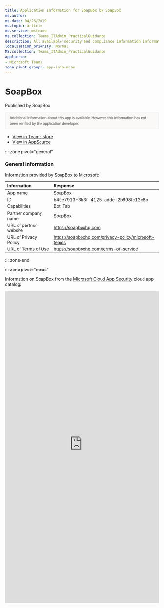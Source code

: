 ```yaml
---
title: Application Information for SoapBox by SoapBox
ms.author: 
ms.date: 04/26/2019
ms.topic: article
ms.service: msteams
ms.collection: Teams_ITAdmin_PracticalGuidance
description: All available security and compliance information information for SoapBox, its data handling policies, its Microsoft Cloud App Security app catalog information, and security/compliance information in the CSA STAR registry.
localization_priority: Normal
MS.collection: Teams_ITAdmin_PracticalGuidance
appliesto:
- Microsoft Teams
zone_pivot_groups: app-info-mcas
---
```

# SoapBox

Published by SoapBox

<img alt="Non-attested image" src="./images/unattested.png" width="650"/>

* <a href="https://teams.microsoft.com/l/app/b49e7913-3b3f-4125-adde-2b698fc12c8b" target="_blank">View in Teams store</a>
* <a href="https://appsource.microsoft.com/en-us/product/office/WA104381501" target="_blank">View in AppSource</a>

::: zone pivot="general"

### General information

Information provided by SoapBox to Microsoft:

| **Information** | **Response** |
|:----------------|:-------------|
| App name | SoapBox |
| ID | b49e7913-3b3f-4125-adde-2b698fc12c8b |
| Capabilities | Bot, Tab |
| Partner company name | SoapBox |
| URL of partner website | <https://soapboxhq.com> |
| URL of Privacy Policy | <https://soapboxhq.com/privacy-policy/microsoft-teams> |
| URL of Terms of Use | <https://soapboxhq.com/terms-of-service> |

::: zone-end


::: zone pivot="mcas"

Information on SoapBox from the [Microsoft Cloud App Security](https://www.microsoft.com/en-us/enterprise-mobility-security/cloud-app-security) cloud app catalog:

<iframe height='1020' title='Microsoft Cloud App Security Information' src='https://3ca685143b5b46b4b0e5266dadf2e97c.codepen.website/#/dashboard/35464' frameborder='no'  style='width: 100%;'>

<a href="https://3ca685143b5b46b4b0e5266dadf2e97c.codepen.website/#/dashboard/35464" target="_blank">View in a new tab</a>

::: zone-end

